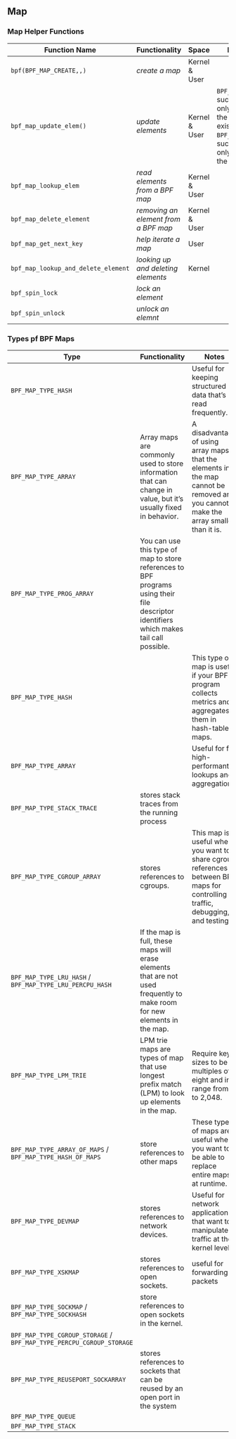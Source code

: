 



## Map

### Map Helper Functions

|Function Name|Functionality|Space| Notes|
|-|-|-|-|
|`bpf(BPF_MAP_CREATE,,)`|_create a map_ | Kernel & User| |
|`bpf_map_update_elem()`|_update elements_ | Kernel & User | `BPF_NOEXIST`: successs only when the key **not** exist ; `BPF_EXIST`: successs only when the key exist  |
|`bpf_map_lookup_elem`|_read elements from a BPF map_|Kernel & User| |
|`bpf_map_delete_element`|_removing an element from a BPF map_|Kernel & User||
|`bpf_map_get_next_key`|_help iterate a map_|User||
|`bpf_map_lookup_and_delete_element`|_looking up and deleting elements_|Kernel||
|`bpf_spin_lock`|_lock an element_||||
|`bpf_spin_unlock`|_unlock an elemnt_||||


### Types pf BPF Maps

|Type|Functionality|Notes|
|-|-|-|
|`BPF_MAP_TYPE_HASH`| |Useful for keeping structured data that’s read frequently.|
|`BPF_MAP_TYPE_ARRAY`|Array maps are commonly used to store information that can change in value, but it’s usually fixed in behavior.|A disadvantage of using array maps is that the elements in the map cannot be removed and you cannot make the array smaller than it is.|
|`BPF_MAP_TYPE_PROG_ARRAY`|You can use this type of map to store references to BPF programs using their file descriptor identifiers which makes tail call possible.||
|`BPF_MAP_TYPE_HASH`||This type of map is useful if your BPF program collects metrics and aggregates them in hash-table maps.|
|`BPF_MAP_TYPE_ARRAY`||Useful for for high-performant lookups and aggregations.|
|`BPF_MAP_TYPE_STACK_TRACE`|stores stack traces from the running process||
|`BPF_MAP_TYPE_CGROUP_ARRAY`|stores references to cgroups.|This map is useful when you want to share cgroup references between BPF maps for controlling traffic, debugging, and testing.||
|`BPF_MAP_TYPE_LRU_HASH` / `BPF_MAP_TYPE_LRU_PERCPU_HASH`|If the map is full, these maps will erase elements that are not used frequently to make room for new elements in the map.||
|`BPF_MAP_TYPE_LPM_TRIE`|LPM trie maps are types of map that use longest prefix match (LPM) to look up elements in the map.|Require key sizes to be multiples of eight and in a range from 8 to 2,048.|
|`BPF_MAP_TYPE_ARRAY_OF_MAPS` / `BPF_MAP_TYPE_HASH_OF_MAPS`| store references to other maps |These types of maps are useful when you want to be able to replace entire maps at runtime.|
|`BPF_MAP_TYPE_DEVMAP`|stores references to network devices.|Useful for network applications that want to manipulate traffic at the kernel level.|
|`BPF_MAP_TYPE_XSKMAP`|stores references to open sockets.|useful for forwarding packets|
|`BPF_MAP_TYPE_SOCKMAP` / `BPF_MAP_TYPE_SOCKHASH`|store references to open sockets in the kernel.||
|`BPF_MAP_TYPE_CGROUP_STORAGE` / `BPF_MAP_TYPE_PERCPU_CGROUP_STORAGE`|||
|`BPF_MAP_TYPE_REUSEPORT_SOCKARRAY`|stores references to sockets that can be reused by an open port in the system||
|`BPF_MAP_TYPE_QUEUE`|||
|`BPF_MAP_TYPE_STACK`|||